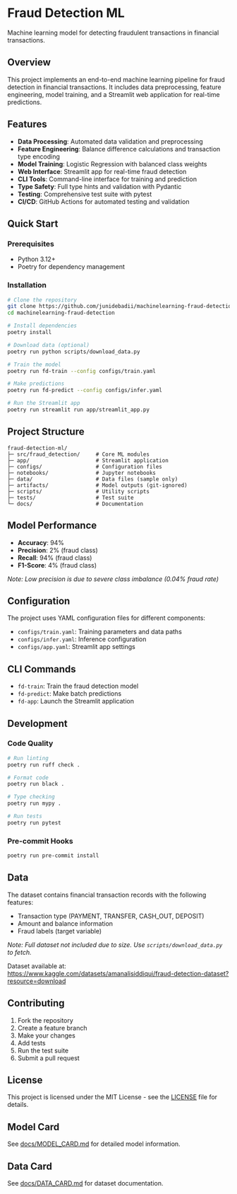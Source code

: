 # Fraud Detection ML

Machine learning model for detecting fraudulent transactions in financial transactions.

## Overview

This project implements an end-to-end machine learning pipeline for fraud detection in financial transactions. It includes data preprocessing, feature engineering, model training, and a Streamlit web application for real-time predictions.

## Features

- **Data Processing**: Automated data validation and preprocessing
- **Feature Engineering**: Balance difference calculations and transaction type encoding
- **Model Training**: Logistic Regression with balanced class weights
- **Web Interface**: Streamlit app for real-time fraud detection
- **CLI Tools**: Command-line interface for training and prediction
- **Type Safety**: Full type hints and validation with Pydantic
- **Testing**: Comprehensive test suite with pytest
- **CI/CD**: GitHub Actions for automated testing and validation

## Quick Start

### Prerequisites

- Python 3.12+
- Poetry for dependency management

### Installation

```bash
# Clone the repository
git clone https://github.com/junidebadii/machinelearning-fraud-detection.git
cd machinelearning-fraud-detection

# Install dependencies
poetry install

# Download data (optional)
poetry run python scripts/download_data.py

# Train the model
poetry run fd-train --config configs/train.yaml

# Make predictions
poetry run fd-predict --config configs/infer.yaml

# Run the Streamlit app
poetry run streamlit run app/streamlit_app.py
```

## Project Structure

```
fraud-detection-ml/
├─ src/fraud_detection/     # Core ML modules
├─ app/                     # Streamlit application
├─ configs/                 # Configuration files
├─ notebooks/               # Jupyter notebooks
├─ data/                    # Data files (sample only)
├─ artifacts/               # Model outputs (git-ignored)
├─ scripts/                 # Utility scripts
├─ tests/                   # Test suite
└─ docs/                    # Documentation
```

## Model Performance

- **Accuracy**: 94%
- **Precision**: 2% (fraud class)
- **Recall**: 94% (fraud class)
- **F1-Score**: 4% (fraud class)

*Note: Low precision is due to severe class imbalance (0.04% fraud rate)*

## Configuration

The project uses YAML configuration files for different components:

- `configs/train.yaml`: Training parameters and data paths
- `configs/infer.yaml`: Inference configuration
- `configs/app.yaml`: Streamlit app settings

## CLI Commands

- `fd-train`: Train the fraud detection model
- `fd-predict`: Make batch predictions
- `fd-app`: Launch the Streamlit application

## Development

### Code Quality

```bash
# Run linting
poetry run ruff check .

# Format code
poetry run black .

# Type checking
poetry run mypy .

# Run tests
poetry run pytest
```

### Pre-commit Hooks

```bash
poetry run pre-commit install
```

## Data

The dataset contains financial transaction records with the following features:
- Transaction type (PAYMENT, TRANSFER, CASH_OUT, DEPOSIT)
- Amount and balance information
- Fraud labels (target variable)

*Note: Full dataset not included due to size. Use `scripts/download_data.py` to fetch.*

Dataset available at: https://www.kaggle.com/datasets/amanalisiddiqui/fraud-detection-dataset?resource=download

## Contributing

1. Fork the repository
2. Create a feature branch
3. Make your changes
4. Add tests
5. Run the test suite
6. Submit a pull request

## License

This project is licensed under the MIT License - see the [LICENSE](LICENSE) file for details.

## Model Card

See [docs/MODEL_CARD.md](docs/MODEL_CARD.md) for detailed model information.

## Data Card

See [docs/DATA_CARD.md](docs/DATA_CARD.md) for dataset documentation.
